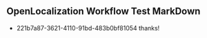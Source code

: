 ## OpenLocalization Workflow Test MarkDown

* 221b7a87-3621-4110-91bd-483b0bf81054 
thanks!



<!--HONumber=Feb16_HO3-->
